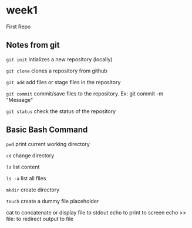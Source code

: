 # week1
First Repo

## Notes from git

`git init` intializes a new repository (locally)

`git clone` clones a repository from github

`git add` add files or stage files in the repository

`git commit`  commit/save files to the repository. Ex: git commit -m "Message" <FILES>
  
 `git status` check the status of the repository


  ## Basic Bash Command
  
  `pwd` print current working directory
  
  `cd` change directory
  
  `ls` list content
  
  `ls -a` list all files
  
  `mkdir` create directory
  
  `touch` create a dummy file placeholder

cat to concatenate or display file to stdout
echo to print to screen
echo >> file: to redirect output to file

